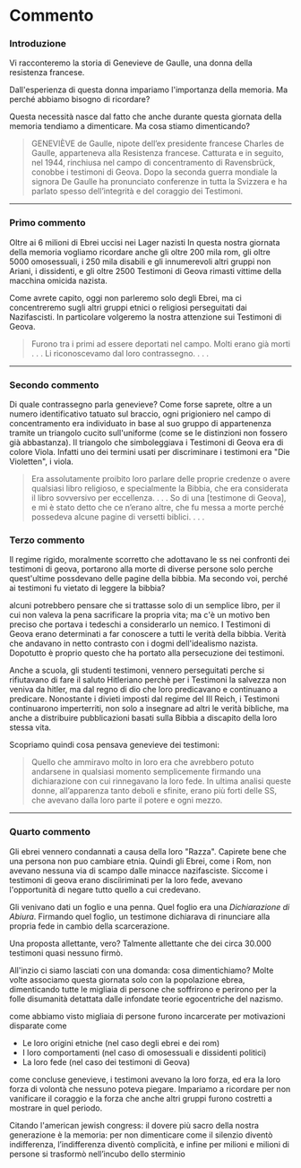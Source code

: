 # Commento 

### Introduzione

Vi racconteremo la storia di Genevieve de Gaulle, una donna della resistenza francese. 

Dall'esperienza di questa donna impariamo l'importanza della memoria. Ma perché abbiamo bisogno di ricordare? 

Questa necessità nasce dal fatto che anche durante questa giornata della memoria tendiamo a dimenticare. Ma cosa stiamo dimenticando?

> GENEVIÈVE de Gaulle, nipote dell’ex presidente francese Charles de Gaulle, apparteneva alla Resistenza francese. Catturata e in seguito, nel 1944, rinchiusa nel campo di concentramento di Ravensbrück, conobbe i testimoni di Geova. Dopo la seconda guerra mondiale la signora De Gaulle ha pronunciato conferenze in tutta la Svizzera e ha parlato spesso dell’integrità e del coraggio dei Testimoni.
---

### Primo commento


Oltre ai 6 milioni di Ebrei uccisi nei Lager nazisti In questa nostra giornata della memoria vogliamo ricordare anche gli oltre 200 mila rom, gli oltre 5000 omosessuali, i 250 mila disabili e gli innumerevoli altri gruppi non Ariani, i dissidenti, e gli oltre 2500 Testimoni di Geova rimasti vittime della macchina omicida nazista. 

Come avrete capito, oggi non parleremo solo degli Ebrei, ma ci concentreremo sugli altri gruppi etnici o religiosi perseguitati dai Nazifascisti. In particolare volgeremo la nostra attenzione sui Testimoni di Geova. 


> Furono tra i primi ad essere deportati nel campo. Molti erano già morti . . . Li riconoscevamo dal loro contrassegno. . . .
----

### Secondo commento
 
Di quale contrassegno parla genevieve? Come forse saprete, oltre a un numero identificativo tatuato sul braccio, ogni prigioniero nel campo di concentramento era individuato in base al suo gruppo di appartenenza tramite un triangolo cucito sull'uniforme (come se le distinzioni non fossero già abbastanza). Il triangolo che simboleggiava i Testimoni di Geova era di colore Viola. Infatti uno dei termini usati per discriminare i testimoni era "Die Violetten", i viola.

> Era assolutamente proibito loro parlare delle proprie credenze o avere qualsiasi libro religioso, e specialmente la Bibbia, che era considerata il libro sovversivo per eccellenza. . . . So di una [testimone di Geova], e mi è stato detto che ce n’erano altre, che fu messa a morte perché possedeva alcune pagine di versetti biblici. . . .

### Terzo commento

Il regime rigido, moralmente scorretto che adottavano le ss nei confronti dei testimoni di geova, portarono alla morte di diverse persone solo perche quest'ultime possdevano delle pagine della bibbia. Ma secondo voi, perché ai testimoni fu vietato di leggere la bibbia?

alcuni potrebbero pensare che si trattasse solo di un semplice libro, per il cui non valeva la pena sacrificare la propria vita; ma c'è un motivo ben preciso che portava i tedeschi a considerarlo un nemico. I Testimoni di Geova erano determinati a far conoscere a tutti le verità della bibbia. Verità che andavano in netto contrasto con i dogmi dell'idealismo nazista. Dopotutto è proprio questo che ha portato alla persecuzione dei testimoni.

Anche a scuola, gli studenti testimoni, vennero perseguitati perche si rifiutavano di fare il saluto Hitleriano perchè per i Testimoni la salvezza non veniva da hitler, ma dal regno di dio che loro predicavano e continuano a predicare. Nonostante i divieti imposti dal regime del III Reich, i Testimoni continuarono imperterriti, non solo a insegnare ad altri le verità bibliche, ma anche a distribuire pubblicazioni basati sulla Bibbia a discapito della loro stessa vita.


Scopriamo quindi cosa pensava genevieve dei testimoni:

> Quello che ammiravo molto in loro era che avrebbero potuto andarsene in qualsiasi momento semplicemente firmando una dichiarazione con cui rinnegavano la loro fede. In ultima analisi queste donne, all’apparenza tanto deboli e sfinite, erano più forti delle SS, che avevano dalla loro parte il potere e ogni mezzo.

---

### Quarto commento



Gli ebrei vennero condannati a causa della loro "Razza". Capirete bene che una persona non puo cambiare etnia.
Quindi gli Ebrei, come i Rom, non avevano nessuna via di scampo dalle minacce nazifasciste. Siccome i testimoni di geova erano disciìriminati per la loro fede, avevano l'opportunità di negare tutto quello a cui credevano.

 Gli venivano dati un foglio e una penna. Quel foglio era una *Dichiarazione di Abiura*. Firmando quel foglio, un testimone dichiarava di rinunciare alla propria fede in cambio della scarcerazione. 

Una proposta allettante, vero? Talmente allettante che dei circa 30.000 testimoni quasi nessuno firmò.

All'inzio ci siamo lasciati con una domanda: cosa dimentichiamo? Molte volte associamo questa giornata solo con la popolazione ebrea, dimenticando tutte le migliaia di persone che soffrirono e perirono per la folle disumanità detattata dalle infondate teorie egocentriche del nazismo.

come abbiamo visto migliaia di persone furono incarcerate per motivazioni disparate come 

* Le loro origini etniche (nel caso degli ebrei e dei rom)
* I loro comportamenti (nel caso di omosessuali e dissidenti politici)
* La loro fede (nel caso dei testimoni di Geova) 

come concluse genevieve,  i testimoni avevano la loro forza, ed era la loro forza di volontà che nessuno poteva piegare. Impariamo a ricordare per non vanificare il coraggio e la forza che anche altri gruppi furono costretti a mostrare in quel periodo.

Citando l'american jewish congress: il dovere più sacro della nostra generazione è la memoria: per non dimenticare come il silenzio diventò indifferenza, l’indifferenza diventò complicità, e infine per milioni e milioni di persone si trasformò nell’incubo dello sterminio




